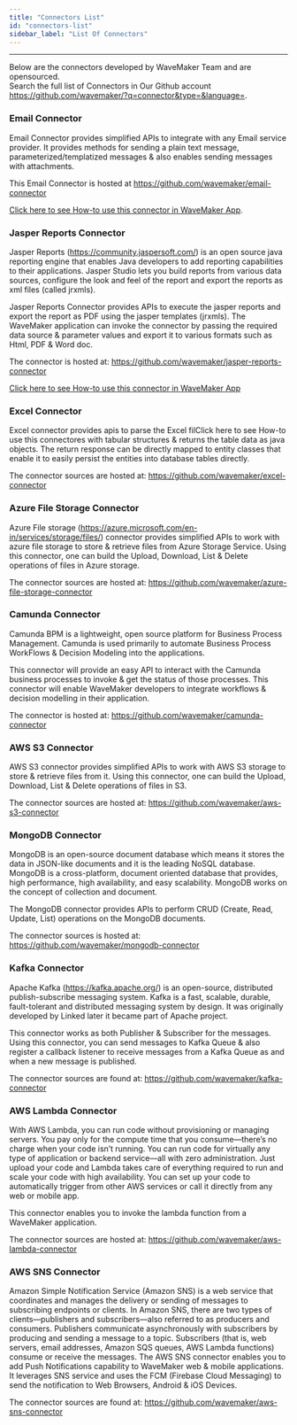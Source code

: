 ```yaml
---
title: "Connectors List"
id: "connectors-list"
sidebar_label: "List Of Connectors"
---
```

---
Below are the connectors developed by WaveMaker Team and are opensourced.<br/>
Search the full list of Connectors in Our Github account https://github.com/wavemaker/?q=connector&type=&language=.  
    
### Email Connector
Email Connector provides simplified APIs to integrate with any Email service provider. It provides methods for sending a plain text message, parameterized/templatized messages & also enables sending messages with attachments.

This Email Connector is hosted at https://github.com/wavemaker/email-connector

[Click here to see How-to use this connector in WaveMaker  App](/learn/how-tos/sending-email-using-java-service#docsNav).

### Jasper Reports Connector
Jasper Reports (https://community.jaspersoft.com/) is an open source java reporting engine that enables Java developers to add reporting capabilities to their applications. Jasper Studio lets you build reports from various data sources, configure the look and feel of the report and export the reports as xml files (called jrxmls).  

Jasper Reports Connector provides APIs to execute the jasper reports and export the report as PDF using the jasper templates (jrxmls). The WaveMaker application can invoke the connector by passing the required data source & parameter values and export it to various formats such as Html, PDF & Word doc.

The connector is hosted at: https://github.com/wavemaker/jasper-reports-connector

[Click here to see How-to use this connector in WaveMaker  App](/learn/how-tos/integrating-sample-jasper-report-wavemaker-application/#docsNav)


### Excel Connector
Excel connector provides apis to parse the Excel filClick here to see How-to use this connectores with tabular structures & returns the table data as java objects. The return response can be directly mapped to entity classes that enable it to easily persist the entities into database tables directly.

The connector sources are hosted at: https://github.com/wavemaker/excel-connector


### Azure File Storage Connector
Azure File storage (https://azure.microsoft.com/en-in/services/storage/files/)  connector provides simplified APIs to work with azure file storage to store & retrieve files from Azure Storage Service. Using this connector, one can build the Upload, Download, List & Delete operations of files in Azure storage.

The connector sources are hosted at: https://github.com/wavemaker/azure-file-storage-connector


### Camunda Connector
Camunda BPM is a lightweight, open source platform for Business Process Management. Camunda is used primarily to automate Business Process WorkFlows & Decision Modeling into the applications.

This connector will provide an easy API to interact with the Camunda business processes to invoke & get the status of those processes. This connector will enable WaveMaker developers to integrate workflows & decision modelling in their application.

The connector is hosted at: https://github.com/wavemaker/camunda-connector

### AWS S3 Connector
AWS S3 connector provides simplified APIs to work with AWS S3 storage to store & retrieve files from it. Using this connector, one can build the Upload, Download, List & Delete operations of files in S3.

The connector sources are hosted at: https://github.com/wavemaker/aws-s3-connector

### MongoDB Connector

MongoDB is an open-source document database which means it stores the data in JSON-like documents and it is the leading NoSQL database. MongoDB is a cross-platform, document oriented database that provides, high performance, high availability, and easy scalability. MongoDB works on the concept of collection and document.

The MongoDB connector provides APIs to perform CRUD (Create, Read, Update, List) operations on the MongoDB documents.

The connector sources is hosted at: https://github.com/wavemaker/mongodb-connector


### Kafka Connector

Apache Kafka (https://kafka.apache.org/) is an open-source, distributed publish-subscribe messaging system. Kafka is a fast, scalable, durable, fault-tolerant and distributed messaging system by design. It was originally developed by Linked later it became part of Apache project.

This connector works as both Publisher & Subscriber for the messages. Using this connector, you can send messages to Kafka Queue & also register a callback listener to receive messages from a Kafka Queue as and when a new message is published.

The connector sources are found at: https://github.com/wavemaker/kafka-connector

### AWS Lambda Connector
With AWS Lambda, you can run code without provisioning or managing servers. You pay only for the compute time that you consume—there’s no charge when your code isn’t running. You can run code for virtually any type of application or backend service—all with zero administration. Just upload your code and Lambda takes care of everything required to run and scale your code with high availability. You can set up your code to automatically trigger from other AWS services or call it directly from any web or mobile app.

This connector enables you to invoke the lambda function from a WaveMaker application.

The connector sources are hosted at: https://github.com/wavemaker/aws-lambda-connector


### AWS SNS Connector
Amazon Simple Notification Service (Amazon SNS) is a web service that coordinates and manages the delivery or sending of messages to subscribing endpoints or clients. In Amazon SNS, there are two types of clients—publishers and subscribers—also referred to as producers and consumers. Publishers communicate asynchronously with subscribers by producing and sending a message to a topic. Subscribers (that is, web servers, email addresses, Amazon SQS queues, AWS Lambda functions) consume or receive the messages.
The AWS SNS connector enables you to add Push Notifications capability to WaveMaker web & mobile applications. It leverages SNS service and uses the FCM (Firebase Cloud Messaging) to send the notification to Web Browsers, Android & iOS Devices.

The connector sources are found at: https://github.com/wavemaker/aws-sns-connector

